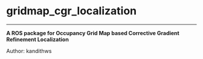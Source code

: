 # gridmap_cgr_localization
- - -
**A ROS package for Occupancy Grid Map based Corrective Gradient Refinement Localization**

Author:  kandithws